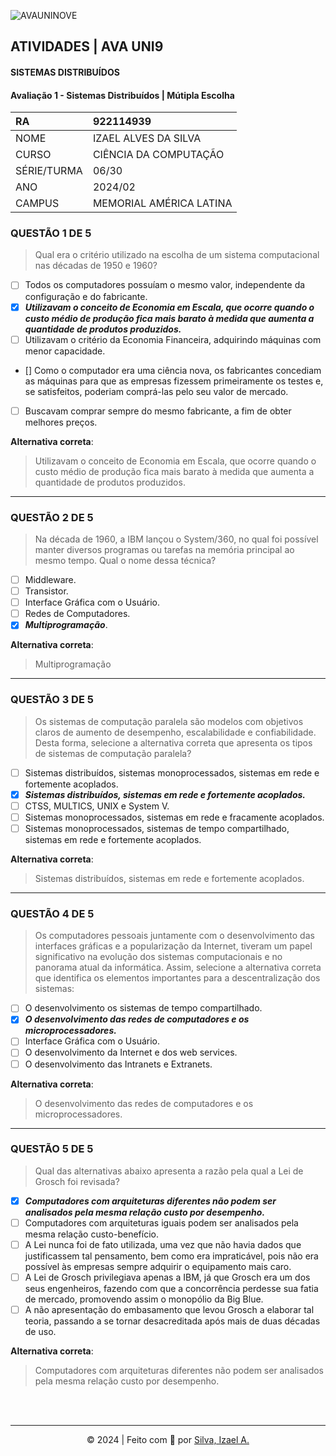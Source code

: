 ![AVAUNINOVE](https://aapa.uninove.br/seu/AVA/imgs/logo-ava.png)

## ATIVIDADES | AVA UNI9

#### SISTEMAS DISTRIBUÍDOS

#### Avaliação 1 - Sistemas Distribuídos | Mútipla  Escolha

|	RA	|	922114939	|
|:----------------|:-------------------|
|	NOME	|	IZAEL ALVES DA SILVA	|
|	CURSO	|	CIÊNCIA DA COMPUTAÇÃO	|
|	SÉRIE/TURMA	|	06/30	|
|	ANO	|	2024/02	|
|	CAMPUS	|	MEMORIAL AMÉRICA LATINA	|

### QUESTÃO 1 DE 5
> Qual era o critério utilizado na escolha de um sistema computacional nas décadas de 1950 e 1960?
- [ ] Todos os computadores possuíam o mesmo valor, independente da configuração e do fabricante.
- [x] **_Utilizavam o conceito de Economia em Escala, que ocorre quando o custo médio de produção fica mais barato à medida que aumenta a quantidade de produtos produzidos._**
- [ ] Utilizavam o critério da Economia Financeira, adquirindo máquinas com menor capacidade.
- [] Como o computador era uma ciência nova, os fabricantes concediam as máquinas para que as empresas fizessem primeiramente os testes e, se satisfeitos, poderiam comprá-las pelo seu valor de mercado.
- [ ] Buscavam comprar sempre do mesmo fabricante, a fim de obter melhores preços.

**Alternativa correta**:
<blockquote color="green">Utilizavam o conceito de Economia em Escala, que ocorre quando o custo médio de produção fica mais barato à medida que aumenta a quantidade de produtos produzidos.</blockquote>

---

### QUESTÃO 2 DE 5
> Na década de 1960, a IBM lançou o System/360, no qual foi possível manter diversos programas ou tarefas na memória principal ao mesmo tempo. Qual o nome dessa técnica?
- [ ] Middleware.
- [ ] Transistor.
- [ ] Interface Gráfica com o Usuário.
- [ ] Redes de Computadores.
- [x] **_Multiprogramação_**.

**Alternativa correta**:
<blockquote color="green">Multiprogramação</blockquote>

---

### QUESTÃO 3 DE 5
> Os sistemas de computação paralela são modelos com objetivos claros de aumento de desempenho, escalabilidade e confiabilidade. Desta forma, selecione a alternativa correta que apresenta os tipos de sistemas de computação paralela?
- [ ] Sistemas distribuídos, sistemas monoprocessados, sistemas em rede e fortemente acoplados.
- [x] **_Sistemas distribuídos, sistemas em rede e fortemente acoplados._**
- [ ] CTSS, MULTICS, UNIX e System V.
- [ ] Sistemas monoprocessados, sistemas em rede e fracamente acoplados.
- [ ] Sistemas monoprocessados, sistemas de tempo compartilhado, sistemas em rede e fortemente acoplados.

**Alternativa correta**:
<blockquote color="green">Sistemas distribuídos, sistemas em rede e fortemente acoplados.</blockquote>

---

### QUESTÃO 4 DE 5
> Os computadores pessoais juntamente com o desenvolvimento das interfaces gráficas e a popularização da Internet, tiveram um papel significativo na evolução dos sistemas computacionais e no panorama atual da informática. Assim, selecione a alternativa correta que identifica os elementos importantes para a descentralização dos sistemas:
- [ ] O desenvolvimento os sistemas de tempo compartilhado.
- [x] **_O desenvolvimento das redes de computadores e os microprocessadores._**
- [ ] Interface Gráfica com o Usuário.
- [ ] O desenvolvimento da Internet e dos web services.
- [ ] O desenvolvimento das Intranets e Extranets.

**Alternativa correta**:
<blockquote color="green">O desenvolvimento das redes de computadores e os microprocessadores.</blockquote>

---

### QUESTÃO 5 DE 5
> Qual das alternativas abaixo apresenta a razão pela qual a Lei de Grosch foi revisada?
- [x] **_Computadores com arquiteturas diferentes não podem ser analisados pela mesma relação custo por desempenho._**
- [ ] Computadores com arquiteturas iguais podem ser analisados pela mesma relação custo-benefício.
- [ ] A Lei nunca foi de fato utilizada, uma vez que não havia dados que justificassem tal pensamento, bem como era impraticável, pois não era possível às empresas sempre adquirir o equipamento mais caro.
- [ ] A Lei de Grosch privilegiava apenas a IBM, já que Grosch era um dos seus engenheiros, fazendo com que a concorrência perdesse sua fatia de mercado, promovendo assim o monopólio da Big Blue.
- [ ] A não apresentação do embasamento que levou Grosch a elaborar tal teoria, passando a se tornar desacreditada após mais de duas décadas de uso.

**Alternativa correta**:
<blockquote color="green">Computadores com arquiteturas diferentes não podem ser analisados pela mesma relação custo por desempenho.</blockquote>

<br>
<br>

---

<p align="center">
    © 2024 | Feito com 💟 por
    <a href="https://www.linkedin.com/in/izaelsilva" target="_blank">Silva, Izael A.</a>
</p>